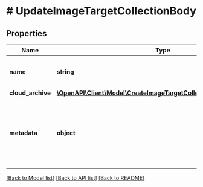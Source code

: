 # # UpdateImageTargetCollectionBody

## Properties

Name | Type | Description | Notes
------------ | ------------- | ------------- | -------------
**name** | **string** | Optional - Name of the Target Collection. | [optional]
**cloud_archive** | [**\OpenAPI\Client\Model\CreateImageTargetCollectionBodyCloudArchive**](CreateImageTargetCollectionBodyCloudArchive.md) |  | [optional]
**metadata** | **object** | Optional - Arbitrary JSON data that should be stored together with the Target Collection. | [optional]

[[Back to Model list]](../../README.md#models) [[Back to API list]](../../README.md#endpoints) [[Back to README]](../../README.md)
